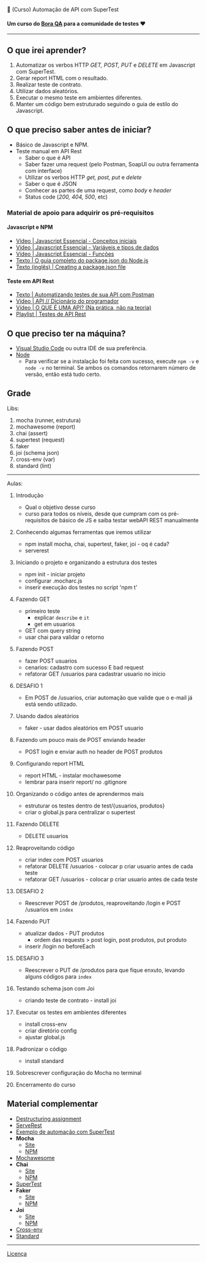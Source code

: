 📖 (Curso) Automação de API com SuperTest

#### Um curso do [Bora QA](http://boraqa.org) para a comunidade de testes ❤️
___

## O que irei aprender?

1. Automatizar os verbos HTTP _GET, POST, PUT_ e _DELETE_ em Javascript com SuperTest.
1. Gerar report HTML com o resultado.
1. Realizar teste de contrato.
1. Utilizar dados aleatórios.
1. Executar o mesmo teste em ambientes diferentes.
1. Manter um código bem estruturado seguindo o guia de estilo do Javascript.

## O que preciso saber antes de iniciar?

- Básico de Javascript e NPM.
- Teste manual em API Rest
  - Saber o que é API
  - Saber fazer uma request (pelo Postman, SoapUI ou outra ferramenta com interface)
  - Utilizar os verbos HTTP _get, post, put_ e _delete_
  - Saber o que é JSON
  - Conhecer as partes de uma request, como _body_ e _header_
  - Status code (_200, 404, 500_, etc)

### Material de apoio para adquirir os pré-requisitos

#### Javascript e NPM
- [Vídeo | Javascript Essencial - Conceitos iniciais](https://youtu.be/ipHuSfOYhwA?list=PLInBAd9OZCzxl38aAYdyoMHVg0xCgxrRx)
- [Vídeo | Javascript Essencial - Variáveis e tipos de dados](https://youtu.be/ZW02MWzZXPE?list=PLInBAd9OZCzxl38aAYdyoMHVg0xCgxrRx)
- [Vídeo | Javascript Essencial - Funções](https://youtu.be/TWmlIbvTjRo?list=PLInBAd9OZCzxl38aAYdyoMHVg0xCgxrRx)
- [Texto | O guia completo do package.json do Node.js](https://www.luiztools.com.br/post/o-guia-completo-do-package-json-do-node-js/)
- [Texto (inglês) | Creating a package.json file](https://docs.npmjs.com/creating-a-package-json-file)

#### Teste em API Rest
- [Texto | Automatizando testes de sua API com Postman](https://medium.com/assertqualityassurance/automatizando-sua-api-com-postman-64a72185e1e6)
- [Vídeo | API // Dicionário do programador](https://www.youtube.com/watch?v=vGuqKIRWosk)
- [Vídeo | O QUE É UMA API? (Na prática, não na teoria)](https://www.youtube.com/watch?v=3LHSyha0xN0)
- [Playlist | Testes de API Rest](https://www.youtube.com/watch?v=VA7uEDtMdBM&list=PLf8x7B3nFTl1hYsgnXaZnXa4V5DHDd4fa)

## O que preciso ter na máquina?

- [Visual Studio Code](https://code.visualstudio.com/) ou outra IDE de sua preferência.
- [Node](https://nodejs.org/en/download/)
  - Para verificar se a instalação foi feita com sucesso, execute `npm -v` e `node -v` no terminal. Se ambos os comandos retornarem número de versão, então está tudo certo.

## Grade

Libs:
1. mocha (runner, estrutura)
1. mochawesome (report)
1. chai (assert)
1. supertest (request)
1. faker
1. joi (schema json)
1. cross-env (var)
1. standard (lint)

---

Aulas:

1. Introdução
    - Qual o objetivo desse curso
    - curso para todos os níveis, desde que cumpram com os pré-requisitos de básico de JS e saiba testar webAPI REST manualmente

1. Conhecendo algumas ferramentas que iremos utilizar
    - npm install mocha, chai, supertest, faker, joi - oq é cada?
    - serverest

1. Iniciando o projeto e organizando a estrutura dos testes
    - npm init - iniciar projeto
    - configurar .mocharc.js
    - inserir execução dos testes no script 'npm t'

1. Fazendo GET
    - primeiro teste 
        - explicar `describe` e `it`
        - get em usuarios
    - GET com query string
    - usar chai para validar o retorno

1. Fazendo POST
    - fazer POST usuarios
    - cenarios: cadastro com sucesso E bad request
    - refatorar GET /usuarios para cadastrar usuario no inicio

1. DESAFIO 1
    - Em POST de /usuarios, criar automação que valide que o e-mail já está sendo utilizado.

1. Usando dados aleatórios
    - faker - usar dados aleatórios em POST usuario

1. Fazendo um pouco mais de POST enviando header
    - POST login e enviar auth no header de POST produtos

1. Configurando report HTML
    - report HTML - instalar mochawesome
    - lembrar para inserir report/ no .gitignore

1. Organizando o código antes de aprendermos mais
    - estruturar os testes dentro de test/{usuarios, produtos}
    - criar o global.js para centralizar o supertest

1. Fazendo DELETE
    - DELETE usuarios

1. Reaproveitando código
    - criar index com POST usuarios
    - refatorar DELETE /usuarios - colocar p criar usuario antes de cada teste
    - refatorar GET /usuarios - colocar p criar usuario antes de cada teste

1. DESAFIO 2
    - Reescrever POST de /produtos, reaproveitando /login e POST /usuarios em `index`

1. Fazendo PUT
    - atualizar dados - PUT produtos
        - ordem das requests > post login, post produtos, put produto
    - inserir /login no beforeEach

1. DESAFIO 3
    - Reescrever o PUT de /produtos para que fique enxuto, levando alguns códigos para `index`

1. Testando schema json com Joi
    - criando teste de contrato - install joi

1. Executar os testes em ambientes diferentes
    - install cross-env 
    - criar diretório config
    - ajustar global.js

1. Padronizar o código
    - install standard

1. Sobrescrever configuração do Mocha no terminal

1. Encerramento do curso

## Material complementar

- [Destructuring assignment](https://developer.mozilla.org/en-US/docs/Web/JavaScript/Reference/Operators/Destructuring_assignment)
- [ServeRest](https://github.com/PauloGoncalvesBH/ServeRest)
- [Exemplo de automação com SuperTest](https://github.com/PauloGoncalvesBH/sample-supertest)
- **Mocha**
    - [Site](https://mochajs.org/)
    - [NPM](https://www.npmjs.com/package/mocha)
- [Mochawesome](https://www.npmjs.com/package/mochawesome)
- **Chai**
    - [Site](https://www.chaijs.com/)
    - [NPM](https://www.npmjs.com/package/chai)
- [SuperTest](https://www.npmjs.com/package/supertest)
- **Faker**
    - [Site](http://marak.github.io/faker.js/)
    - [NPM](https://www.npmjs.com/package/faker)
- **Joi**
    - [Site](https://joi.dev/api/)
    - [NPM](https://www.npmjs.com/package/joi)
- [Cross-env](https://www.npmjs.com/package/cross-env)
- [Standard](https://www.npmjs.com/package/standard)

---

[Licença](https://github.com/Bora-QA/Sobre/blob/master/LICENSE)
